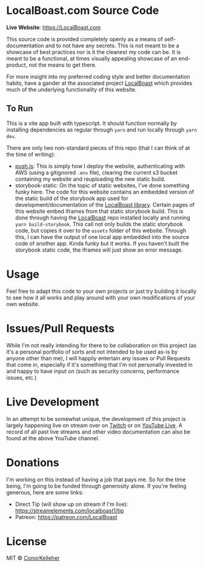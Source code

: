 # LocalBoast.com Source Code

**Live Website**: https://LocalBoast.com

This source code is provided completely openly as a means of self-documentation and to not have any secrets. This is not meant to be a showcase of best practices nor is it the cleanest my code can be. It is meant to be a functional, at times visually appealing showcase of an end-product, not the means to get there.

For more insight into my preferred coding style and better documentation habits, have a gander at the associated project [LocalBoast](https://github.com/ConorKelleher/localboast) which provides much of the underlying functionality of this website.

## To Run

This is a vite app built with typescript. It should function normally by installing dependencies as regular through `yarn` and run locally through `yarn dev`.

There are only two non-standard pieces of this repo (that I can think of at the time of writing):

- [push.js](https://github.com/ConorKelleher/localboast.com/blob/main/push.js): This is simply how I deploy the website, authenticating with AWS (using a gitignored `.env` file), clearing the current s3 bucket containing my website and reuploading the new static build.
- storybook-static: On the topic of static websites, I've done something funky here. The code for this website contains an embedded version of the static build of the storybook app used for development/documentation of the [LocalBoast library](https://github.com/ConorKelleher/localboast). Certain pages of this website embed iframes from that static storybook build. This is done through having the [LocalBoast](https://github.com/ConorKelleher/localboast) repo installed locally and running `yarn build-storybook`. This call not only builds the static storybook code, but copies it over to the `assets` folder of this website. Through this, I can have the output of one local app embedded into the source code of another app. Kinda funky but it works. If you haven't built the storybook static code, the iframes will just show an error message.

# Usage

Feel free to adapt this code to your own projects or just try building it locally to see how it all works and play around with your own modifications of your own website.

# Issues/Pull Requests

While I'm not really intending for there to be collaboration on this project (as it's a personal portfolio of sorts and not intended to be used as-is by anyone other than me), I will happily entertain any issues or Pull Requests that come in, especially if it's something that I'm not personally invested in and happy to have input on (such as security concerns, performance issues, etc.)

# Live Development

In an attempt to be somewhat unique, the development of this project is largely happening live on stream over on [Twitch](https://twitch.tv/localboast1) or on [YouTube Live](http://youtube.com/channel/UCt-IaL4qQsOU6_rbS7zky1Q/live). A record of all past live streams and other video documentation can also be found at the above YouTube channel.

# Donations

I'm working on this instead of having a job that pays me. So for the time being, I'm going to be funded through generosity alone. If you're feeling generous, here are some links:

- Direct Tip (will show up on stream if I'm live): https://streamelements.com/localboast1/tip
- Patreon: https://patreon.com/LocalBoast

# License

MIT © [ConorKelleher](https://github/com/ConorKelleher)
